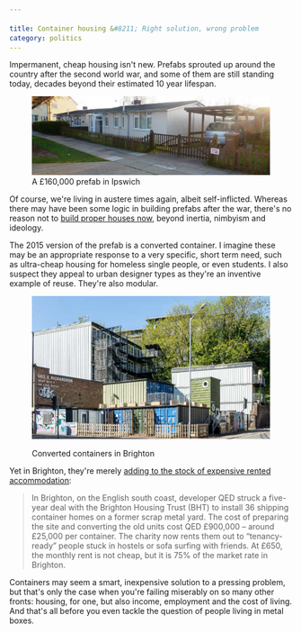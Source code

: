 ```yaml
---

title: Container housing &#8211; Right solution, wrong problem
category: politics
---
```


Impermanent, cheap housing isn't new. Prefabs sprouted up around the country after the second world war, and some of them are still standing today, decades beyond their estimated 10 year lifespan.

<figure class="figure">

<img src="/images/prefabs.jpg" alt="Prefabs in Ipswich">

<figcaption class="figcaption">A &pound;160,000 prefab in Ipswich</p></figcaption>

</figure>

Of course, we're living in austere times again, albeit self-inflicted. Whereas there may have been some logic in building prefabs after the war, there's no reason not to [build proper houses now](http://www.hbf.co.uk/media-centre/facts-statistics/), beyond inertia, nimbyism and ideology.

The 2015 version of the prefab is a converted container. I imagine these may be an appropriate response to a very specific, short term need, such as ultra-cheap housing for homeless single people, or even students. I also suspect they appeal to urban designer types as they're an inventive example of reuse. They're also modular.

<figure class="figure">

<img src="/images/containers.jpg" alt="Converted container block">

<figcaption class="figcaption"><p>Converted containers in Brighton</p></figcaption>

</figure>

Yet in Brighton, they're merely [adding to the stock of expensive rented accommodation](http://www.theguardian.com/cities/2015/oct/09/living-steel-box-shipping-containers-future-housing):

> In Brighton, on the English south coast, developer QED struck a five-year deal with the Brighton Housing Trust (BHT) to install 36 shipping container homes on a former scrap metal yard. The cost of preparing the site and converting the old units cost QED &pound;900,000 &#8211; around &pound;25,000 per container. The charity now rents them out to “tenancy-ready” people stuck in hostels or sofa surfing with friends. At &pound;650, the monthly rent is not cheap, but it is 75% of the market rate in Brighton.

Containers may seem a smart, inexpensive solution to a pressing problem, but that's only the case when you're failing miserably on so many other fronts: housing, for one, but also income, employment and the cost of living. And that's all before you even tackle the question of  people living in metal boxes.
